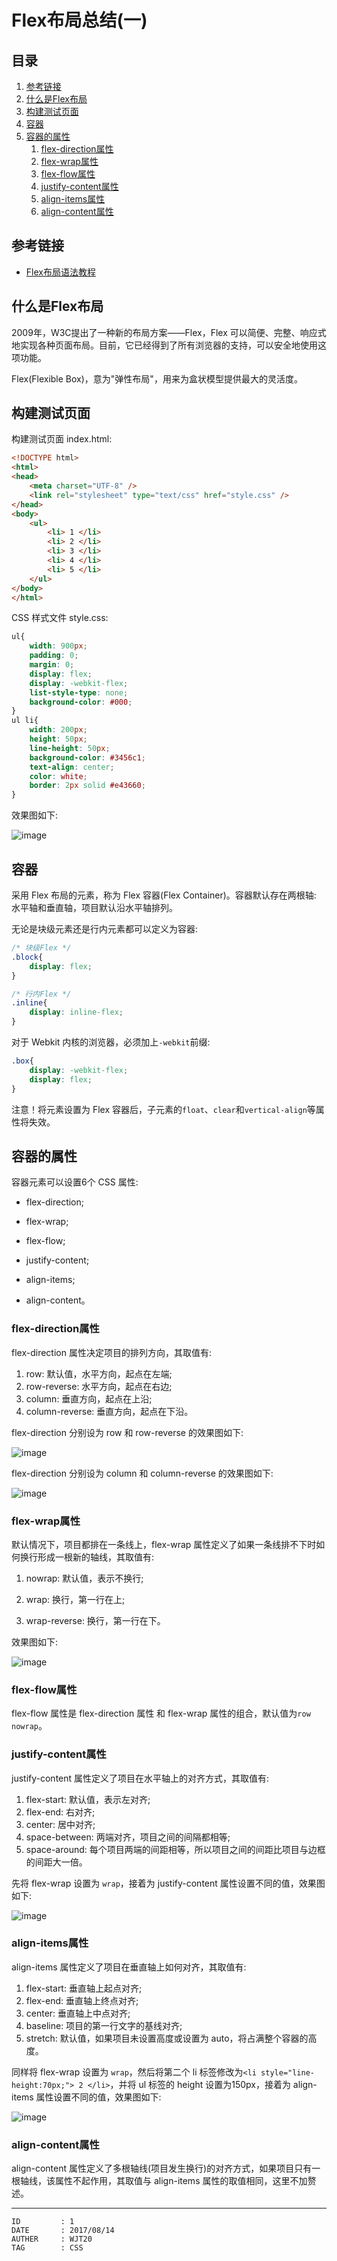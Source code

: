 
# Flex布局总结(一) #

## 目录 ##

1. [参考链接](#href1)
2. [什么是Flex布局](#href2)
3. [构建测试页面](#href3)
4. [容器](#href4)
5. [容器的属性](#href5)
    1. [flex-direction属性](#href5-1)
    2. [flex-wrap属性](#href5-2)
    3. [flex-flow属性](#href5-3)
    4. [justify-content属性](#href5-4)
    5. [align-items属性](#href5-5)
    6. [align-content属性](#href5-6)

## <a name="href1">参考链接</a> ##

- [Flex布局语法教程](http://www.ruanyifeng.com/blog/2015/07/flex-grammar.html?utm_source=tuicool&utm_medium=referral)

## <a name="href2">什么是Flex布局</a> ##

2009年，W3C提出了一种新的布局方案——Flex，Flex 可以简便、完整、响应式地实现各种页面布局。目前，它已经得到了所有浏览器的支持，可以安全地使用这项功能。

Flex(Flexible Box)，意为"弹性布局"，用来为盒状模型提供最大的灵活度。

## <a name="href3">构建测试页面</a> ##

构建测试页面 index.html:

```html
<!DOCTYPE html>
<html>
<head>
    <meta charset="UTF-8" />
    <link rel="stylesheet" type="text/css" href="style.css" />
</head>
<body>
    <ul>
        <li> 1 </li>
        <li> 2 </li>
        <li> 3 </li>
        <li> 4 </li>
        <li> 5 </li>
    </ul>
</body>
</html>
```

CSS 样式文件 style.css:

```css
ul{
    width: 900px;
    padding: 0;
    margin: 0;
    display: flex;
    display: -webkit-flex;
    list-style-type: none;
    background-color: #000;
}
ul li{
    width: 200px;
    height: 50px;
    line-height: 50px;
    background-color: #3456c1;
    text-align: center;
    color: white;
    border: 2px solid #e43660;
}
```

效果图如下:

![image](https://raw.githubusercontent.com/WebUnion-core/anthill/master/WJT20/images/w20.png)

## <a name="href4">容器</a> ##

采用 Flex 布局的元素，称为 Flex 容器(Flex Container)。容器默认存在两根轴: 水平轴和垂直轴，项目默认沿水平轴排列。

无论是块级元素还是行内元素都可以定义为容器:

```css
/* 块级Flex */
.block{
    display: flex;
}

/* 行内Flex */
.inline{
    display: inline-flex;
}
```

对于 Webkit 内核的浏览器，必须加上`-webkit`前缀:

```css
.box{
    display: -webkit-flex;
    display: flex;
}
```

注意！将元素设置为 Flex 容器后，子元素的`float`、`clear`和`vertical-align`等属性将失效。

## <a name="href5">容器的属性</a> ##

容器元素可以设置6个 CSS 属性:

- flex-direction;

- flex-wrap;

- flex-flow;

- justify-content;

- align-items;

- align-content。

### <a name="href5-1">flex-direction属性</a> ###

flex-direction 属性决定项目的排列方向，其取值有:

1. row: 默认值，水平方向，起点在左端;
2. row-reverse: 水平方向，起点在右边;
3. column: 垂直方向，起点在上沿;
4. column-reverse: 垂直方向，起点在下沿。

flex-direction 分别设为 row 和 row-reverse 的效果图如下:

![image](https://raw.githubusercontent.com/WebUnion-core/anthill/master/WJT20/images/w21.png)

flex-direction 分别设为 column 和 column-reverse 的效果图如下:

![image](https://raw.githubusercontent.com/WebUnion-core/anthill/master/WJT20/images/w22.png)

### <a name="href5-2">flex-wrap属性</a> ###

默认情况下，项目都排在一条线上，flex-wrap 属性定义了如果一条线排不下时如何换行形成一根新的轴线，其取值有:

1. nowrap: 默认值，表示不换行;

2. wrap: 换行，第一行在上;

3. wrap-reverse: 换行，第一行在下。

效果图如下:

![image](https://raw.githubusercontent.com/WebUnion-core/anthill/master/WJT20/images/w23.png)

### <a name="href5-3">flex-flow属性</a> ###

flex-flow 属性是 flex-direction 属性 和 flex-wrap 属性的组合，默认值为`row nowrap`。

### <a name="href5-4">justify-content属性</a> ###

justify-content 属性定义了项目在水平轴上的对齐方式，其取值有:

1. flex-start: 默认值，表示左对齐;
2. flex-end: 右对齐;
3. center: 居中对齐;
4. space-between: 两端对齐，项目之间的间隔都相等;
5. space-around: 每个项目两端的间距相等，所以项目之间的间距比项目与边框的间距大一倍。

先将 flex-wrap 设置为 `wrap`，接着为 justify-content 属性设置不同的值，效果图如下:

![image](https://raw.githubusercontent.com/WebUnion-core/anthill/master/WJT20/images/w24.png)

### <a name="href5-5">align-items属性</a> ###

align-items 属性定义了项目在垂直轴上如何对齐，其取值有:

1. flex-start: 垂直轴上起点对齐;
2. flex-end: 垂直轴上终点对齐;
3. center: 垂直轴上中点对齐;
4. baseline: 项目的第一行文字的基线对齐;
5. stretch: 默认值，如果项目未设置高度或设置为 auto，将占满整个容器的高度。

同样将 flex-wrap 设置为 `wrap`，然后将第二个 li 标签修改为`<li style="line-height:70px;"> 2 </li>`，并将 ul 标签的 height 设置为150px，接着为 align-items 属性设置不同的值，效果图如下:

![image](https://raw.githubusercontent.com/WebUnion-core/anthill/master/WJT20/images/w25.png)

### <a name="href5-6">align-content属性</a> ###

align-content 属性定义了多根轴线(项目发生换行)的对齐方式，如果项目只有一根轴线，该属性不起作用，其取值与 align-items 属性的取值相同，这里不加赘述。

---

```
ID         : 1
DATE       : 2017/08/14
AUTHER     : WJT20
TAG        : CSS
```
